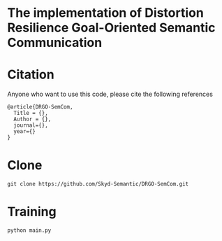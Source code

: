 # The implementation of Distortion Resilience Goal-Oriented Semantic Communication

# Citation
Anyone who want to use this code, please cite the following references
```
@article{DRGO-SemCom,
  Title = {},
  Author = {},
  journal={},
  year={}
}
```

# Clone
```
git clone https://github.com/Skyd-Semantic/DRGO-SemCom.git
```

# Training
```commandline
python main.py 
```

